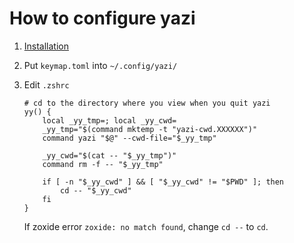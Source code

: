 # How to configure yazi

1. [Installation](https://yazi-rs.github.io/docs/installation)

2. Put `keymap.toml` into `~/.config/yazi/`

2. Edit `.zshrc`

    ```
    # cd to the directory where you view when you quit yazi
    yy() {
        local _yy_tmp=; local _yy_cwd=
        _yy_tmp="$(command mktemp -t "yazi-cwd.XXXXXX")"
        command yazi "$@" --cwd-file="$_yy_tmp"

        _yy_cwd="$(cat -- "$_yy_tmp")"
        command rm -f -- "$_yy_tmp"

        if [ -n "$_yy_cwd" ] && [ "$_yy_cwd" != "$PWD" ]; then
            cd -- "$_yy_cwd"
        fi
    }
    ```

    If zoxide error `zoxide: no match found`, change `cd --` to `cd`.
